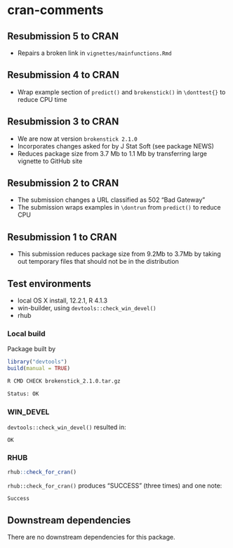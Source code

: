 cran-comments
================

## Resubmission 5 to CRAN

-   Repairs a broken link in `vignettes/mainfunctions.Rmd`

## Resubmission 4 to CRAN

-   Wrap example section of `predict()` and `brokenstick()` in
    `\donttest{}` to reduce CPU time

## Resubmission 3 to CRAN

-   We are now at version `brokenstick 2.1.0`
-   Incorporates changes asked for by J Stat Soft (see package NEWS)
-   Reduces package size from 3.7 Mb to 1.1 Mb by transferring large
    vignette to GitHub site

## Resubmission 2 to CRAN

-   The submission changes a URL classified as 502 “Bad Gateway”
-   The submission wraps examples in `\dontrun` from `predict()` to
    reduce CPU

## Resubmission 1 to CRAN

-   This submission reduces package size from 9.2Mb to 3.7Mb by taking
    out temporary files that should not be in the distribution

## Test environments

-   local OS X install, 12.2.1, R 4.1.3
-   win-builder, using `devtools::check_win_devel()`
-   rhub

### Local build

Package built by

``` r
library("devtools")
build(manual = TRUE)
```

``` bash
R CMD CHECK brokenstick_2.1.0.tar.gz

Status: OK
```

### WIN_DEVEL

`devtools::check_win_devel()` resulted in:

    OK

### RHUB

``` r
rhub::check_for_cran()
```

`rhub::check_for_cran()` produces “SUCCESS” (three times) and one note:

    Success

## Downstream dependencies

There are no downstream dependencies for this package.
